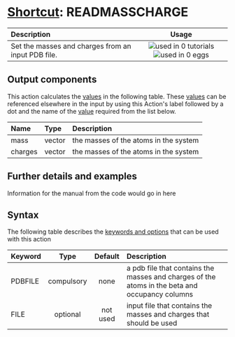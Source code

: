# [Shortcut](shortcuts.md): READMASSCHARGE

| Description    | Usage |
|:--------|:--------:|
| Set the masses and charges from an input PDB file. | ![used in 0 tutorials](https://img.shields.io/badge/tutorials-0-red.svg)![used in 0 eggs](https://img.shields.io/badge/nest-0-red.svg) | 

## Output components

This action calculates the [values](pecifying_arguments.html) in the following table.  These [values](pecifying_arguments.html) can be referenced elsewhere in the input by using this Action's label followed by a dot and the name of the [value](pecifying_arguments.html) required from the list below.

| Name | Type | Description |
|:-------|:-----|:-------|
| mass | vector | the masses of the atoms in the system | 
| charges | vector | the masses of the atoms in the system | 


## Further details and examples 
Information for the manual from the code would go in here 
## Syntax 
The following table describes the [keywords and options](parsing.md) that can be used with this action 

| Keyword | Type | Default | Description |
|:-------|:----:|:-------:|:-----------|
| PDBFILE | compulsory | none | a pdb file that contains the masses and charges of the atoms in the beta and occupancy columns |
| FILE | optional | not used | input file that contains the masses and charges that should be used |
